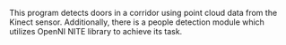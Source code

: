 This program detects doors in a corridor using point cloud data from the Kinect sensor.
Additionally, there is a people detection module which utilizes OpenNI NITE library to achieve its task.
